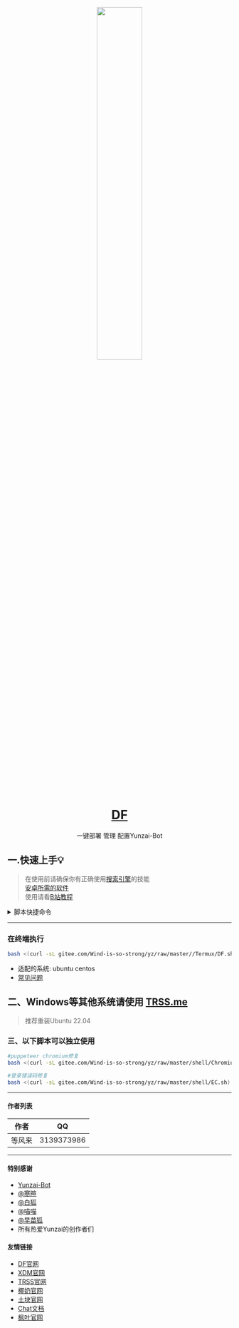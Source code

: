 
<p align="center">
  <a href="https://dengfenglai.cloud/"><img src="https://dengfenglai.cloud/Herta.png" width="45%" /></a>
</p>

<div align="center">

# [DF](http://dengfenglai.cloud)

一键部署 管理 配置Yunzai-Bot

</div>

## 一.快速上手💡<br>
> 在使用前请确保你有正确使用[搜索引擎](http://baidu.com)的技能   
> [安卓所需的软件](https://pan.baidu.com/s/1s4oWDWzzdP_ow5z6MJANIw?pwd=99xs)   
> 使用请看[B站教程](https://b23.tv/2bkII8R)   
<details>
  <summary>脚本快捷命令</summary>


  #### 快捷命令
| 指令 | 说明              |
|----|-----------------|
| u  | 在Termux启动Ubuntu |
| d  | 启动脚本            |
#### Yunzai-BOT快捷命令
| 指令 | 说明              |
|----|-----------------|
| yz | CD云崽根目录         |
| y  | 前台启动            |
| r  | 后台运行            |
| l  | 查看日志            |
| s  | 停止运行            |
| g  | 重置登录            |
#### Miao-Yunzai快捷命令
| 指令 | 说明              |
|----|-----------------|
| mz | CD喵崽根目录         | 
| m  | 前台启动喵崽         | 
| mr | 后台启动喵崽         |  
| ml | 查看喵崽日志         | 
| ms | 停止喵崽运行         |  
| mg | 重置喵崽账号         | 
#### 早苗Bot快捷命令
| 指令 | 说明              |
|----|-----------------|
| h | 启动脚本             |

</details>


<hr/>

### 在终端执行
```bash
bash <(curl -sL gitee.com/Wind-is-so-strong/yz/raw/master//Termux/DF.sh)
```
- 适配的系统: ubuntu centos
- [常见问题](https://dengfenglai.cloud/QA/)


## 二、Windows等其他系统请使用 [TRSS.me](http://trss.me)
>推荐重装Ubuntu 22.04<br>

### 三、以下脚本可以独立使用

```bash
#puppeteer chromium修复
bash <(curl -sL gitee.com/Wind-is-so-strong/yz/raw/master/shell/Chromium.sh)
```

```bash
#登录错误码修复
bash <(curl -sL gitee.com/Wind-is-so-strong/yz/raw/master/shell/EC.sh)
```
---


#### 作者列表
| 作者 | QQ |
| --- | --- |
|等风来|3139373986|


<hr/>


#### 特别感谢

- [Yunzai-Bot](https://gitee.com/Le-niao/Yunzai-Bot)
- [@寒暄](https://gitee.com/haanxuan)
- [@白狐](https://gitee.com/baihu433)
- [@喵喵](https://gitee.com/yoimiya-kokomi)
- [@早苗狐](https://afdian.net/@Sanae)
- 所有热爱Yunzai的创作者们

#### 友情链接
- [DF官网](http://dengfenglai.cloud)
- [XDM官网](https://hanxuan.cc/)
- [TRSS官网](https://trss.me/)
- [椰奶官网](https://www.yenai.ren/)
- [土块官网](https://tukuai.one/)
- [Chat文档](https://chatgpt-docs.err0r.top/)
- [枫叶官网](https://mapleleaves.cn/)
